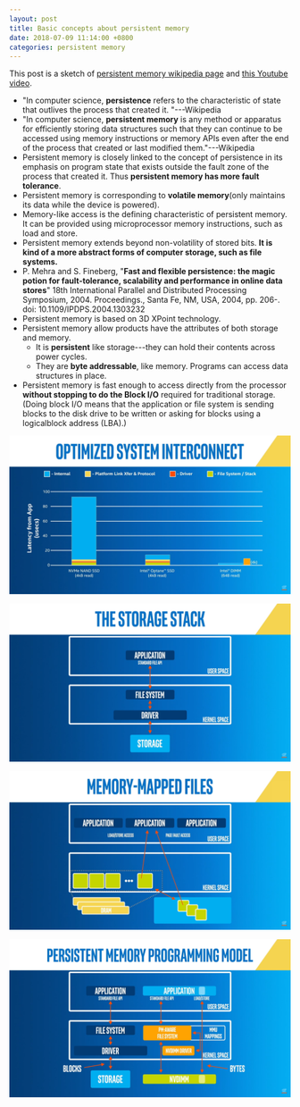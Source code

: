 ```yaml
---
layout: post
title: Basic concepts about persistent memory
date: 2018-07-09 11:14:00 +0800
categories: persistent memory
---
```


This post is a sketch of [persistent memory wikipedia page](https://en.wikipedia.org/wiki/Persistent_memory) and [this Youtube video](https://www.youtube.com/watch?v=E2KYqdyZcQY&list=PLg-UKERBljNztvB495CD6Ij9wBXh2tRTT).

- "In computer science, **persistence** refers to the characteristic of state that outlives the process that created it. "---Wikipedia
- "In computer science, **persistent memory** is any method or apparatus for efficiently storing data structures such that they can continue to be accessed using memory instructions or memory APIs even after the end of the process that created or last modified them."---Wikipedia
- Persistent memory is closely linked to the concept of persistence in its emphasis on program state that exists outside the fault zone of the process that created it. Thus **persistent memory has more fault tolerance**.
- Persistent memory is corresponding to **volatile memory**(only maintains its data while the device is powered).
- Memory-like access is the defining characteristic of persistent memory. It can be provided using microprocessor memory instructions, such as load and store.
- Persistent memory extends beyond non-volatility of stored bits. **It is kind of a more abstract forms of computer storage, such as file systems.**
- P. Mehra and S. Fineberg, "**Fast and flexible persistence: the magic potion for fault-tolerance, scalability and performance in online data stores**" 18th International Parallel and Distributed Processing Symposium, 2004. Proceedings., Santa Fe, NM, USA, 2004, pp. 206-. doi: 10.1109/IPDPS.2004.1303232
- Persistent memory is based on 3D XPoint technology.
- Persistent memory allow products have the attributes of both storage and memory.
  - It is **persistent** like storage---they can hold their contents across power cycles.
  - They are **byte addressable**, like memory. Programs can access data structures in place.
- Persistent memory is fast enough to access directly from the processor **without stopping to do the Block I/O** required for traditional storage. (Doing block I/O means that the application or file system is sending blocks to the disk drive to be written or asking for blocks using a logicalblock address (LBA).)

![img](\assets\images\screenshot63.png)

![img](\assets\images\screenshot64.png)

![img](\assets\images\screenshot65.png)

![img](\assets\images\screenshot66.png)